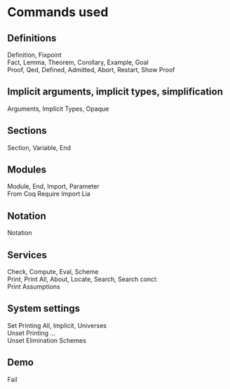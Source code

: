 # Commands used
## Definitions
Definition, Fixpoint  
Fact, Lemma, Theorem, Corollary, Example, Goal  
Proof, Qed, Defined, Admitted, Abort, Restart, Show Proof
## Implicit arguments, implicit types, simplification
Arguments, Implicit Types, Opaque
## Sections
Section, Variable, End
## Modules
Module, End, Import, Parameter  
From Coq Require Import Lia
## Notation
Notation
## Services
Check, Compute, Eval, Scheme  
Print, Print All, About, Locate, Search, Search concl:   
Print Assumptions
## System settings
Set Printing All, Implicit, Universes  
Unset Printing ...   
Unset Elimination Schemes
## Demo
Fail


